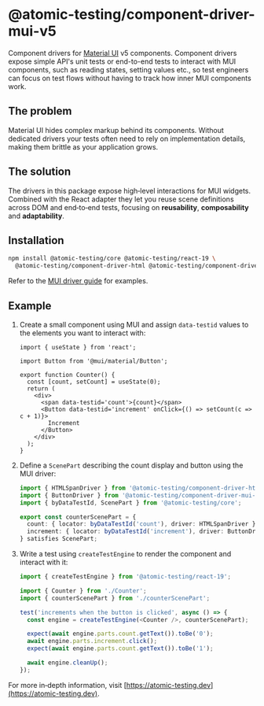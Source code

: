 # @atomic-testing/component-driver-mui-v5

Component drivers for [Material UI](https://mui.com) v5 components.  Component drivers expose simple API's unit tests or end-to-end tests
to interact with MUI components, such as reading states, setting values etc., so test engineers can focus on test flows without having to
track how inner MUI components work.

## The problem

Material UI hides complex markup behind its components. Without dedicated drivers your tests often need to rely on implementation details, making them brittle as your application grows.

## The solution

The drivers in this package expose high‑level interactions for MUI widgets. Combined with the React adapter they let you reuse scene definitions across DOM and end‑to‑end tests, focusing on **reusability**, **composability** and **adaptability**.

## Installation

```bash
npm install @atomic-testing/core @atomic-testing/react-19 \
  @atomic-testing/component-driver-html @atomic-testing/component-driver-mui-v5 --save-dev
```

Refer to the [MUI driver guide](https://atomic-testing.dev/) for examples.

## Example

1. Create a small component using MUI and assign `data-testid` values to the elements you want to interact with:

   ```tsx title="Counter.tsx"
   import { useState } from 'react';

   import Button from '@mui/material/Button';

   export function Counter() {
     const [count, setCount] = useState(0);
     return (
       <div>
         <span data-testid='count'>{count}</span>
         <Button data-testid='increment' onClick={() => setCount(c => c + 1)}>
           Increment
         </Button>
       </div>
     );
   }
   ```

2. Define a `ScenePart` describing the count display and button using the MUI driver:

   ```ts title="counterScenePart.ts"
   import { HTMLSpanDriver } from '@atomic-testing/component-driver-html';
   import { ButtonDriver } from '@atomic-testing/component-driver-mui-v5';
   import { byDataTestId, ScenePart } from '@atomic-testing/core';

   export const counterScenePart = {
     count: { locator: byDataTestId('count'), driver: HTMLSpanDriver },
     increment: { locator: byDataTestId('increment'), driver: ButtonDriver },
   } satisfies ScenePart;
   ```

3. Write a test using `createTestEngine` to render the component and interact with it:

   ```ts title="Counter.test.tsx"
   import { createTestEngine } from '@atomic-testing/react-19';

   import { Counter } from './Counter';
   import { counterScenePart } from './counterScenePart';

   test('increments when the button is clicked', async () => {
     const engine = createTestEngine(<Counter />, counterScenePart);

     expect(await engine.parts.count.getText()).toBe('0');
     await engine.parts.increment.click();
     expect(await engine.parts.count.getText()).toBe('1');

     await engine.cleanUp();
   });
   ```

For more in‑depth information, visit [https://atomic-testing.dev](https://atomic-testing.dev).
